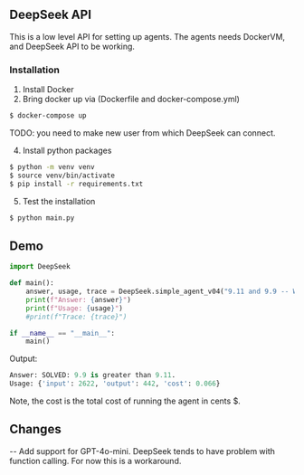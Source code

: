 ## DeepSeek API

This is a low level API for setting up agents. The agents needs DockerVM, and DeepSeek API to be working.

### Installation

1) Install Docker
2) Bring docker up via (Dockerfile and docker-compose.yml)
``` bash
$ docker-compose up
```
TODO: you need to make new user from which DeepSeek can connect.

4) Install python packages
```bash
$ python -m venv venv
$ source venv/bin/activate
$ pip install -r requirements.txt
```

5) Test the installation
```bash
$ python main.py
```


## Demo
```python
import DeepSeek

def main():
    answer, usage, trace = DeepSeek.simple_agent_v04("9.11 and 9.9 -- Which is bigger?")
    print(f"Answer: {answer}")
    print(f"Usage: {usage}")
    #print(f"Trace: {trace}")

if __name__ == "__main__":
    main()
```

Output:
```python
Answer: SOLVED: 9.9 is greater than 9.11.
Usage: {'input': 2622, 'output': 442, 'cost': 0.066}
```

Note, the cost is the total cost of running the agent in cents $.

## Changes

-- Add support for GPT-4o-mini. DeepSeek tends to have problem with function calling. For now this is a workaround.
